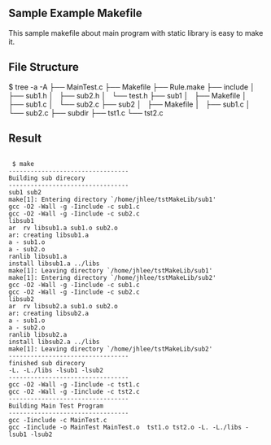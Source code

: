 ## Sample Example Makefile
This sample makefile about main program with static library is easy to make it.  


## File Structure 

$ tree -a -A
├── MainTest.c
├── Makefile
├── Rule.make
├── include
│   ├── sub1.h
│   ├── sub2.h
│   └── test.h
├── sub1
│   ├── Makefile
│   ├── sub1.c
│   └── sub2.c
├── sub2
│   ├── Makefile
│   ├── sub1.c
│   └── sub2.c
├── subdir
├── tst1.c
└── tst2.c



## Result 

<code>
 $ make
---------------------------------
Building sub direcory
---------------------------------
sub1 sub2
make[1]: Entering directory `/home/jhlee/tstMakeLib/sub1'
gcc -O2 -Wall -g -Iinclude -c sub1.c 
gcc -O2 -Wall -g -Iinclude -c sub2.c 
libsub1
ar  rv libsub1.a sub1.o sub2.o
ar: creating libsub1.a
a - sub1.o
a - sub2.o
ranlib libsub1.a
install libsub1.a ../libs
make[1]: Leaving directory `/home/jhlee/tstMakeLib/sub1'
make[1]: Entering directory `/home/jhlee/tstMakeLib/sub2'
gcc -O2 -Wall -g -Iinclude -c sub1.c 
gcc -O2 -Wall -g -Iinclude -c sub2.c 
libsub2
ar  rv libsub2.a sub1.o sub2.o
ar: creating libsub2.a
a - sub1.o
a - sub2.o
ranlib libsub2.a
install libsub2.a ../libs
make[1]: Leaving directory `/home/jhlee/tstMakeLib/sub2'
---------------------------------
finished sub direcory
-L. -L./libs -lsub1 -lsub2
---------------------------------
gcc -O2 -Wall -g -Iinclude -c tst1.c 
gcc -O2 -Wall -g -Iinclude -c tst2.c 
---------------------------------
Building Main Test Program
---------------------------------
gcc -Iinclude -c MainTest.c
gcc -Iinclude -o MainTest MainTest.o  tst1.o tst2.o -L. -L./libs -lsub1 -lsub2
</code>
